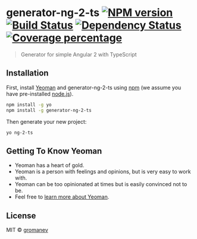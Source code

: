 # generator-ng-2-ts [![NPM version][npm-image]][npm-url] [![Build Status][travis-image]][travis-url] [![Dependency Status][daviddm-image]][daviddm-url] [![Coverage percentage][coveralls-image]][coveralls-url]
> Generator for simple Angular 2 with TypeScript

## Installation

First, install [Yeoman](http://yeoman.io) and generator-ng-2-ts using [npm](https://www.npmjs.com/) (we assume you have pre-installed [node.js](https://nodejs.org/)).

```bash
npm install -g yo
npm install -g generator-ng-2-ts
```

Then generate your new project:

```bash
yo ng-2-ts
```

## Getting To Know Yeoman

 * Yeoman has a heart of gold.
 * Yeoman is a person with feelings and opinions, but is very easy to work with.
 * Yeoman can be too opinionated at times but is easily convinced not to be.
 * Feel free to [learn more about Yeoman](http://yeoman.io/).

## License

MIT © [gromanev](http://lynx.pro)


[npm-image]: https://badge.fury.io/js/generator-ng-2-ts.svg
[npm-url]: https://npmjs.org/package/generator-ng-2-ts
[travis-image]: https://travis-ci.org/gromanev/generator-ng-2-ts.svg?branch=master
[travis-url]: https://travis-ci.org/gromanev/generator-ng-2-ts
[daviddm-image]: https://david-dm.org/gromanev/generator-ng-2-ts.svg?theme=shields.io
[daviddm-url]: https://david-dm.org/gromanev/generator-ng-2-ts
[coveralls-image]: https://coveralls.io/repos/gromanev/generator-ng-2-ts/badge.svg
[coveralls-url]: https://coveralls.io/r/gromanev/generator-ng-2-ts
